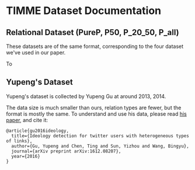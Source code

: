 # TIMME Dataset Documentation

## Relational Dataset (PureP, P50, P_20_50, P_all)

These datasets are of the same format, corresponding to the four dataset we've used in our paper.

To

## Yupeng's Dataset

Yupeng's dataset is collected by Yupeng Gu at around 2013, 2014.

The data size is much smaller than ours, relation types are fewer, but the format is mostly the same. To understand and use his data, please read [his paper](https://arxiv.org/abs/1612.08207), and cite it:
```
@article{gu2016ideology,
  title={Ideology detection for twitter users with heterogeneous types of links},
  author={Gu, Yupeng and Chen, Ting and Sun, Yizhou and Wang, Bingyu},
  journal={arXiv preprint arXiv:1612.08207},
  year={2016}
}
```